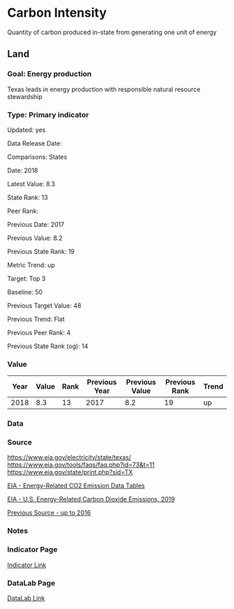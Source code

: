 # Carbon Intensity
Quantity of carbon produced in-state from generating one unit of energy
## Land
### Goal: Energy production
Texas leads in energy production with responsible natural resource stewardship
### Type: Primary indicator
Updated: yes
Data Release Date: 

Comparisons: States

Date: 2018

Latest Value: 8.3 

State Rank: 13

Peer Rank: 

Previous Date: 2017

Previous Value: 8.2

Previous State Rank: 19

Metric Trend: up

Target: Top 3

Baseline: 50

Previous Target Value: 48

Previous Trend: Flat

Previous Peer Rank: 4

Previous State Rank (og): 14

### Value

| Year      |  Value      | Rank        | Previous Year | Previous Value | Previous Rank | Trend | 
| ----------- | ----------- | ----------- | ----------- | ----------- | ----------- | -----------|
|   2018       | 8.3       |  13         |      2017   |   8.2      |      19    |    up       | 

### Data



### Source

https://www.eia.gov/electricity/state/texas/
https://www.eia.gov/tools/faqs/faq.php?id=73&t=11
https://www.eia.gov/state/print.php?sid=TX


[EIA - Energy-Related CO2 Emission Data Tables](https://www.eia.gov/environment/emissions/state/)

[EIA - U.S. Energy-Related Carbon Dioxide Emissions, 2019](https://www.eia.gov/environment/emissions/carbon/)

[Previous Source - up to 2016](https://www.eia.gov/environment/emissions/state/analysis/)

### Notes


### Indicator Page

[Indicator Link](https://indicators.texas2036.org/indicator/83)

### DataLab Page

[DataLab Link](https://datalab.texas2036.org/jedlywg/estimates-of-annual-fossil-fuel-co2-emitted-for-each-state-in-the-u-s-a?accesskey=tvrggaf)
